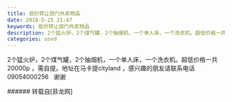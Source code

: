 ```yaml
---
title: 低价转让部门外卖物品
date: 2018-5-25 21:47
keywords: 低价转让部门外卖物品
description: 2个猛火炉，2个煤气罐，2个抽烟机，一个单人床，一个洗衣机。超低价格一共20000p ，需自提。地址在马卡提cityland ，感兴趣的朋友请联系电话09054000256   谢谢
categories: used
---
```

<td class="t_f" id="postmessage_1363816">

2个猛火炉，2个煤气罐，2个抽烟机，一个单人床，一个洗衣机。超低价格一共20000p ，需自提。地址在马卡提cityland ，感兴趣的朋友请联系电话09054000256   谢谢<br/>
</td>
###### 转载自[菲龙网]